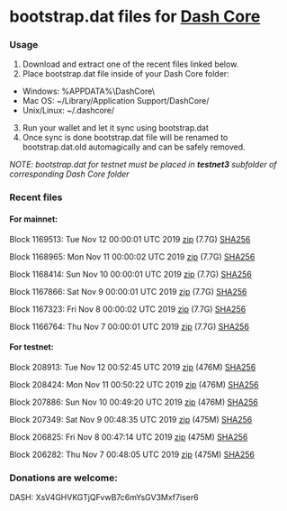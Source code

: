 # bootstrap.dat files for [Dash Core](https://github.com/dashpay/dash)

### Usage

1. Download and extract one of the recent files linked below.
2. Place bootstrap.dat file inside of your Dash Core folder:
 - Windows: %APPDATA%\DashCore\
 - Mac OS: ~/Library/Application Support/DashCore/
 - Unix/Linux: ~/.dashcore/
3. Run your wallet and let it sync using bootstrap.dat
4. Once sync is done bootstrap.dat file will be renamed to bootstrap.dat.old automagically and can be safely removed.

_NOTE: bootstrap.dat for testnet must be placed in **testnet3** subfolder of corresponding Dash Core folder_

### Recent files

#### For mainnet:

Block 1169513: Tue Nov 12 00:00:01 UTC 2019 [zip](https://dash-bootstrap.ams3.digitaloceanspaces.com/mainnet/2019-11-12/bootstrap.dat.zip) (7.7G) [SHA256](https://dash-bootstrap.ams3.digitaloceanspaces.com/mainnet/2019-11-12/sha256.txt)

Block 1168965: Mon Nov 11 00:00:02 UTC 2019 [zip](https://dash-bootstrap.ams3.digitaloceanspaces.com/mainnet/2019-11-11/bootstrap.dat.zip) (7.7G) [SHA256](https://dash-bootstrap.ams3.digitaloceanspaces.com/mainnet/2019-11-11/sha256.txt)

Block 1168414: Sun Nov 10 00:00:01 UTC 2019 [zip](https://dash-bootstrap.ams3.digitaloceanspaces.com/mainnet/2019-11-10/bootstrap.dat.zip) (7.7G) [SHA256](https://dash-bootstrap.ams3.digitaloceanspaces.com/mainnet/2019-11-10/sha256.txt)

Block 1167866: Sat Nov  9 00:00:01 UTC 2019 [zip](https://dash-bootstrap.ams3.digitaloceanspaces.com/mainnet/2019-11-09/bootstrap.dat.zip) (7.7G) [SHA256](https://dash-bootstrap.ams3.digitaloceanspaces.com/mainnet/2019-11-09/sha256.txt)

Block 1167323: Fri Nov  8 00:00:02 UTC 2019 [zip](https://dash-bootstrap.ams3.digitaloceanspaces.com/mainnet/2019-11-08/bootstrap.dat.zip) (7.7G) [SHA256](https://dash-bootstrap.ams3.digitaloceanspaces.com/mainnet/2019-11-08/sha256.txt)

Block 1166764: Thu Nov  7 00:00:01 UTC 2019 [zip](https://dash-bootstrap.ams3.digitaloceanspaces.com/mainnet/2019-11-07/bootstrap.dat.zip) (7.7G) [SHA256](https://dash-bootstrap.ams3.digitaloceanspaces.com/mainnet/2019-11-07/sha256.txt)


#### For testnet:

Block 208913: Tue Nov 12 00:52:45 UTC 2019 [zip](https://dash-bootstrap.ams3.digitaloceanspaces.com/testnet/2019-11-12/bootstrap.dat.zip) (476M) [SHA256](https://dash-bootstrap.ams3.digitaloceanspaces.com/testnet/2019-11-12/sha256.txt)

Block 208424: Mon Nov 11 00:50:22 UTC 2019 [zip](https://dash-bootstrap.ams3.digitaloceanspaces.com/testnet/2019-11-11/bootstrap.dat.zip) (476M) [SHA256](https://dash-bootstrap.ams3.digitaloceanspaces.com/testnet/2019-11-11/sha256.txt)

Block 207886: Sun Nov 10 00:49:20 UTC 2019 [zip](https://dash-bootstrap.ams3.digitaloceanspaces.com/testnet/2019-11-10/bootstrap.dat.zip) (476M) [SHA256](https://dash-bootstrap.ams3.digitaloceanspaces.com/testnet/2019-11-10/sha256.txt)

Block 207349: Sat Nov  9 00:48:35 UTC 2019 [zip](https://dash-bootstrap.ams3.digitaloceanspaces.com/testnet/2019-11-09/bootstrap.dat.zip) (475M) [SHA256](https://dash-bootstrap.ams3.digitaloceanspaces.com/testnet/2019-11-09/sha256.txt)

Block 206825: Fri Nov  8 00:47:14 UTC 2019 [zip](https://dash-bootstrap.ams3.digitaloceanspaces.com/testnet/2019-11-08/bootstrap.dat.zip) (475M) [SHA256](https://dash-bootstrap.ams3.digitaloceanspaces.com/testnet/2019-11-08/sha256.txt)

Block 206282: Thu Nov  7 00:48:05 UTC 2019 [zip](https://dash-bootstrap.ams3.digitaloceanspaces.com/testnet/2019-11-07/bootstrap.dat.zip) (475M) [SHA256](https://dash-bootstrap.ams3.digitaloceanspaces.com/testnet/2019-11-07/sha256.txt)


### Donations are welcome:

DASH: XsV4GHVKGTjQFvwB7c6mYsGV3Mxf7iser6
